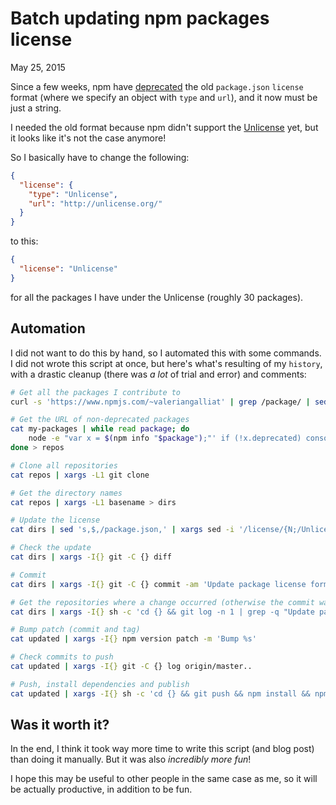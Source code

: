 Batch updating npm packages license
===================================
May 25, 2015

Since a few weeks, npm have [deprecated] the old `package.json`
`license` format (where we specify an object with `type` and `url`), and
it now must be just a string.

[deprecated]: https://github.com/npm/npm/commit/8669f7d88c472ccdd60e140106ac43cca636a648

I needed the old format because npm didn't support the [Unlicense] yet,
but it looks like it's not the case anymore!

[Unlicense]: http://unlicense.org/

So I basically have to change the following:

```json
{
  "license": {
    "type": "Unlicense",
    "url": "http://unlicense.org/"
  }
}
```

to this:

```json
{
  "license": "Unlicense"
}
```

for all the packages I have under the Unlicense (roughly 30 packages).

Automation
----------

I did not want to do this by hand, so I automated this with some
commands. I did not wrote this script at once, but here's what's
resulting of my `history`, with a drastic cleanup (there was *a lot* of
trial and error) and comments:

```sh
# Get all the packages I contribute to
curl -s 'https://www.npmjs.com/~valeriangalliat' | grep /package/ | sed 's,.*/package/,,;s/".*//' > my-packages

# Get the URL of non-deprecated packages
cat my-packages | while read package; do
    node -e "var x = $(npm info "$package");"' if (!x.deprecated) console.log(x.repository.url.replace("git+https", "https"))'
done > repos

# Clone all repositories
cat repos | xargs -L1 git clone

# Get the directory names
cat repos | xargs -L1 basename > dirs

# Update the license
cat dirs | sed 's,$,/package.json,' | xargs sed -i '/license/{N;/Unlicense/{N;N;s/.*/  "license": "Unlicense",/;}}'

# Check the update
cat dirs | xargs -I{} git -C {} diff

# Commit
cat dirs | xargs -I{} git -C {} commit -am 'Update package license format'

# Get the repositories where a change occurred (otherwise the commit was not done)
cat dirs | xargs -I{} sh -c 'cd {} && git log -n 1 | grep -q "Update package license format" && echo {}' > updated

# Bump patch (commit and tag)
cat updated | xargs -I{} npm version patch -m 'Bump %s'

# Check commits to push
cat updated | xargs -I{} git -C {} log origin/master..

# Push, install dependencies and publish
cat updated | xargs -I{} sh -c 'cd {} && git push && npm install && npm publish'
```

Was it worth it?
----------------

In the end, I think it took way more time to write this script (and blog
post) than doing it manually. But it was also *incredibly more fun*!

I hope this may be useful to other people in the same case as me, so it
will be actually productive, in addition to be fun.
